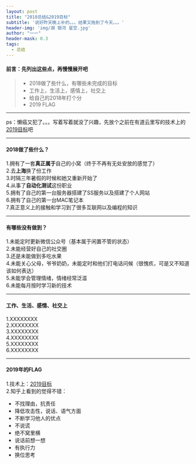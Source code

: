 ```yaml
---
layout: post
title: "2018总结&2019目标"
subtitle: '说好昨天晚上补的。。。结果又拖到了今天。。。'
header-img: 'img/湖 银河 星空.jpg'
author: "一一"
header-mask: 0.3
tags:
  - 总结
---
```

#### 前言：先列出这些点，再慢慢展开吧
> * 2018做了些什么，有哪些未完成的目标
> * 工作上，生活上，感情上，社交上
> * 给自己的2018年打个分
> * 2019 FLAG

---
ps：懒癌又犯了。。。写着写着就没了兴趣，先放个之前在有道云里写的技术上的[2019目标](http://note.youdao.com/noteshare?id=2f7bdf389dd6f263de7cd1d6dde9090b)吧

---
#### 2018做了些什么？
1.拥有了一套**真正属于**自己的小窝（终于不再有无处安放的感觉了）<br>
2.去**上海**换了份工作<br>
3.时隔三年暑假的时候和她又重新开始了<br>
4.从事了**自动化测试**这份职业<br>
5.拥有了自己的第一台服务器搭建了SS服务以及搭建了个人网站<br>
6.拥有了自己的第一台MAC笔记本<br>
7.真正意义上的接触和学习到了很多互联网以及编程的知识<br>

----
#### 有哪些没有做到？
1.未能定时更新微信公众号（基本属于闲置不管的状态）<br>
2.未能经营好自己的社交圈<br>
3.还是未能做到多吃水果<br>
4.未能关心父母，爷爷奶奶，未能定时和他们打电话问候（很愧疚，可是又不知道该如何表达）<br>
5.未能学会管理情绪，情绪经常泛滥<br>
6.未能每月按时学习新的技术<br>

---
#### 工作、生活、感情、社交上
1.XXXXXXXX<br>
2.XXXXXXXX<br>
3.XXXXXXXX<br>
4.XXXXXXXX<br>
5.XXXXXXXX<br>
6.XXXXXXXX<br>

---
#### 2019年的FLAG
1.技术上：[2019目标](http://note.youdao.com/noteshare?id=2f7bdf389dd6f263de7cd1d6dde9090b)<br>
2.知乎上看到的觉得不错：<br>
* 不找理由，抗责任
* 降低攻击性，说话、语气方面
* 不断学习他人的优点
* 不说谎
* 绝不窝里横
* 说话前想一想
* 有执行力
* 换位思考

